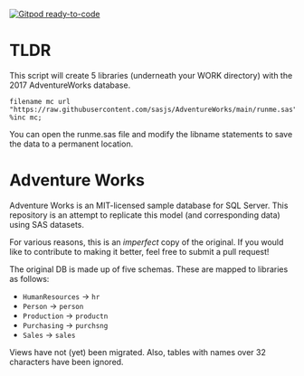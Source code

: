 [![Gitpod ready-to-code](https://img.shields.io/badge/Gitpod-ready--to--code-blue?logo=gitpod)](https://gitpod.io/#https://github.com/sasjs/adventureworks)

# TLDR

This script will create 5 libraries (underneath your WORK directory) with the 2017 AdventureWorks database.

```sas
filename mc url "https://raw.githubusercontent.com/sasjs/AdventureWorks/main/runme.sas";
%inc mc;
```

You can open the runme.sas file and modify the libname statements to save the data to a permanent location.

# Adventure Works

Adventure Works is an MIT-licensed sample database for SQL Server.  This repository is an attempt to replicate this model (and corresponding data) using SAS datasets.

For various reasons, this is an _imperfect_ copy of the original.  If you would like to contribute to making it better, feel free to submit a pull request!

The original DB is made up of five schemas.  These are mapped to libraries as follows:

* `HumanResources` -> `hr`
* `Person` -> `person`
* `Production` -> `productn`
* `Purchasing` -> `purchsng`
* `Sales` -> `sales`

Views have not (yet) been migrated.  Also, tables with names over 32 characters have been ignored.







